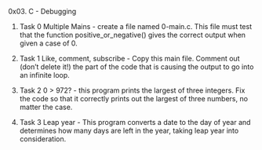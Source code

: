 0x03. C - Debugging

1. Task 0 Multiple Mains - create a file named 0-main.c. This file must test that the function positive_or_negative() gives the correct output when given a case of 0.

2. Task 1 Like, comment, subscribe - Copy this main file. Comment out (don’t delete it!) the part of the code that is causing the output to go into an infinite loop.

3. Task 2 0 > 972? - this program prints the largest of three integers. Fix the code so that it correctly prints out the largest of three numbers, no matter the case.

4. Task 3 Leap year - This program converts a date to the day of year and determines how many days are left in the year, taking leap year into consideration.
